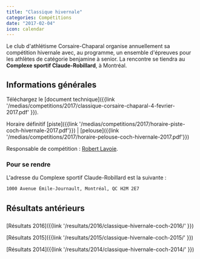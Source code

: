 ```yaml
---
title: "Classique hivernale"
categories: Compétitions
date: "2017-02-04"
icon: calendar
---
```


Le club d'athlétisme Corsaire-Chaparal organise annuellement sa compétition hivernale avec, au programme, un ensemble d'épreuves pour les athlètes de catégorie benjamine à senior. La rencontre se tiendra au **Complexe sportif Claude-Robillard**, à Montréal.

## Informations générales

Téléchargez le [document technique]({{link '/medias/competitions/2017/classique-corsaire-chaparal-4-fevrier-2017.pdf' }}).

Horaire définitif [piste]({{link '/medias/competitions/2017/horaire-piste-coch-hivernale-2017.pdf'}}) | [pelouse]({{link '/medias/competitions/2017/horaire-pelouse-coch-hivernale-2017.pdf'}})

Responsable de compétition : [Robert Lavoie](mailto:robertlecoach@gmail.com).

### Pour se rendre

L'adresse du Complexe sportif Claude-Robillard est la suivante :

```
1000 Avenue Émile-Journault, Montréal, QC H2M 2E7
```

## Résultats antérieurs

[Résultats 2016]({{link '/resultats/2016/classique-hivernale-coch-2016/' }})

[Résultats 2015]({{link '/resultats/2015/classique-hivernale-coch-2015/' }})

[Résultats 2014]({{link '/resultats/2014/classique-hivernale-coch-2014/' }})
